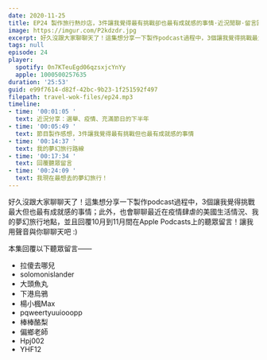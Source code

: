 ```yaml
---
date: 2020-11-25
title: EP24 製作旅行熱炒店，3件讓我覺得最有挑戰卻也最有成就感的事情·近況閒聊·留言回覆·夢幻旅行路線
image: https://imgur.com/P2kdzdr.jpg
excerpt: 好久沒跟大家聊聊天了！這集想分享一下製作podcast過程中，3個讓我覺得挑戰最大但也最有成就感的事情；此外，也會聊聊最近在疫情肆虐的美國生活情況、我的夢幻旅行地點，並且回覆10月到11月間在Apple Podcasts上的聽眾留言！讓我用聲音與你聊聊天吧 :)
tags: null
episode: 24
player:
  spotify: 0n7KTeuEgd06qzsxjcYnYy
  apple: 1000500257635
duration: '25:53'
guid: e99f7614-d82f-42bc-9b23-1f251592f497
filepath: travel-wok-files/ep24.mp3
timeline:
- time: '00:01:05 '
  text: 近況分享：選舉、疫情、充滿節日的下半年
- time: '00:05:49 '
  text: 節目製作感想，3件讓我覺得最有挑戰但也最有成就感的事情
- time: '00:14:37 '
  text: 我的夢幻旅行路線
- time: '00:17:34 '
  text: 回覆聽眾留言
- time: '00:24:09 '
  text: 我現在最想去的夢幻旅行！
---
```


好久沒跟大家聊聊天了！這集想分享一下製作podcast過程中，3個讓我覺得挑戰最大但也最有成就感的事情；此外，也會聊聊最近在疫情肆虐的美國生活情況、我的夢幻旅行地點，並且回覆10月到11月間在Apple Podcasts上的聽眾留言！讓我用聲音與你聊聊天吧 :)

本集回覆以下聽眾留言——

* 拉傻去哪兒
* solomonislander
* 大頭魚丸
* 下港烏鴉
* 楊小楓Max
* pqweertyuuiooopp
* 棒棒酪梨
* 偏鄉老師
* Hpj002
* YHF12



